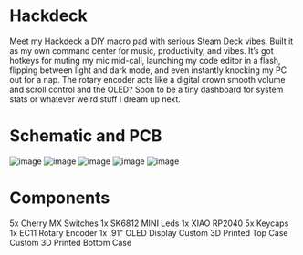 # Hackdeck
Meet my Hackdeck a DIY macro pad with serious Steam Deck vibes. Built it as my own command center for music, productivity, and vibes. It’s got hotkeys for muting my mic mid-call, launching my code editor in a flash, flipping between light and dark mode, and even instantly knocking my PC out for a nap. The rotary encoder acts like a digital crown smooth volume and scroll control and the OLED? Soon to be a tiny dashboard for system stats or whatever weird stuff I dream up next.

# Schematic and PCB
![image](https://github.com/user-attachments/assets/dd618eeb-2f7a-43c1-9a2d-1fa31fd82a5c)
![image](https://github.com/user-attachments/assets/18a9525f-ee48-45e4-9841-0b6843dbee11)
![image](https://github.com/user-attachments/assets/e35885cc-e98f-4972-af2b-52fec146b635)
![image](https://github.com/user-attachments/assets/92e9096d-d795-45d1-8c71-c0be3a9b60b0)
![image](https://github.com/user-attachments/assets/821e5d5a-8a51-4aca-a687-729e530bda89)



# Components
5x Cherry MX Switches
1x SK6812 MINI Leds
1x XIAO RP2040
5x Keycaps
1x EC11 Rotary Encoder
1x .91" OLED Display
Custom 3D Printed Top Case
Custom 3D Printed Bottom Case
